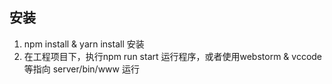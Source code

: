 ## 安装
1. npm install & yarn install 安装
2. 在工程项目下，执行npm run start 运行程序，或者使用webstorm & vccode 等指向 server/bin/www 运行
